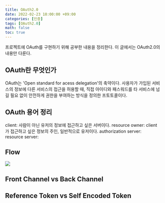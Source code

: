 ```yaml
---
title: OAuth2.0
date: 2022-02-23 18:00:00 +09:00
categories: [인증]
tags: [OAuth2.0]
math: false
toc: true
---
```

프로젝트에 OAuth를 구현하기 위해 공부한 내용을 정리한다. 이 글에서는 OAuth2.0의 내용만 다룬다.

## OAuth란 무엇인가

OAuth는 'Open standard for acess delegation'의 축약이다. 사용자가 가입된 서비스의 정보에 다른 서비스의 접근을 허용할 때, 직접 아이디와 패스워드를 타 서비스에 넘길 필요 없이 안전하게 권한을 부여하는 방식을 정의한 프토토콜이다. 

## OAuth 용어 정리

client: 사람이 아닌 유저의 정보에 접근하고 싶은 서버이다. 
resource owner: client가 접근하고 싶은 정보의 주인, 일반적으로 유저이다.
authorization server: 
resource server:

## Flow

<img src="https://upload.wikimedia.org/wikipedia/commons/d/d4/Without-oauth.png" />

## Front Channel vs Back Channel

## Reference Token vs Self Encoded Token